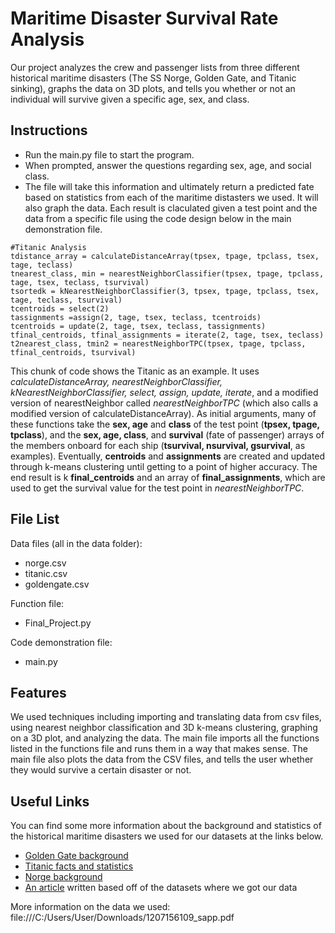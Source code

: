 # Maritime Disaster Survival Rate Analysis

Our project analyzes the crew and passenger lists from three different historical maritime disasters (The SS Norge, Golden Gate, and Titanic sinking), graphs the data on 3D plots, and tells you whether or not an individual will survive given a specific age, sex, and class.

## Instructions

- Run the main.py file to start the program. 
- When prompted, answer the questions regarding sex, age, and social class. 
- The file will take this information and ultimately return a predicted fate based on statistics from each of the maritime distasters we used. It will also graph the data.
Each result is claculated given a test point and the data from a specific file using the code design below in the main demonstration file.
```
#Titanic Analysis 
tdistance_array = calculateDistanceArray(tpsex, tpage, tpclass, tsex, tage, teclass)
tnearest_class, min = nearestNeighborClassifier(tpsex, tpage, tpclass, tage, tsex, teclass, tsurvival)
tsortedk = kNearestNeighborClassifier(3, tpsex, tpage, tpclass, tsex, tage, teclass, tsurvival)
tcentroids = select(2)
tassignments =assign(2, tage, tsex, teclass, tcentroids)
tcentroids = update(2, tage, tsex, teclass, tassignments)
tfinal_centroids, tfinal_assignments = iterate(2, tage, tsex, teclass)
t2nearest_class, tmin2 = nearestNeighborTPC(tpsex, tpage, tpclass, tfinal_centroids, tsurvival)
```
This chunk of code shows the Titanic as an example. It uses *calculateDistanceArray, nearestNeighborClassifier, kNearestNeighborClassifier, select, assign, update, iterate*, and a modified version of nearestNeighbor called *nearestNeighborTPC* (which also calls a modified version of calculateDistanceArray). As initial arguments, many of these functions take the **sex, age** and **class** of the test point (**tpsex, tpage, tpclass**), and the **sex, age, class**, and **survival** (fate of passenger) arrays of the members onboard for each ship (**tsurvival, nsurvival, gsurvival**, as examples). Eventually, **centroids** and **assignments** are created and updated through k-means clustering until getting to a point of higher accuracy. The end result is k **final_centroids** and an array of **final_assignments**, which are used to get the survival value for the test point in *nearestNeighborTPC*. 

## File List
Data files (all in the data folder):
- norge.csv
- titanic.csv
- goldengate.csv

Function file:
- Final_Project.py

Code demonstration file:
- main.py

## Features
We used techniques including importing and translating data from csv files, using nearest neighbor classification and 3D k-means clustering, graphing on a 3D plot, and analyzing the data. The main file imports all the functions listed in the functions file and runs them in a way that makes sense. The main file also plots the data from the CSV files, and tells the user whether they would survive a certain disaster or not.
## Useful Links
You can find some more information about the background and statistics of the historical maritime disasters we used for our datasets at the links below.

- [Golden Gate background](http://www.aquaticsportsadventures.com/Articles/Misc/SSGoldenGate/SSGoldenGate.html)
- [Titanic facts and statistics](https://www.ultimatetitanic.com/facts-statistics/)
- [Norge background](http://www.norwayheritage.com/articles/templates/great-disasters.asp?articleid=119&zoneid=1)
- [An article](https://www.ncbi.nlm.nih.gov/pmc/articles/PMC3421183/) written based off of the datasets where we got our data

More information on the data we used: file:///C:/Users/User/Downloads/1207156109_sapp.pdf

